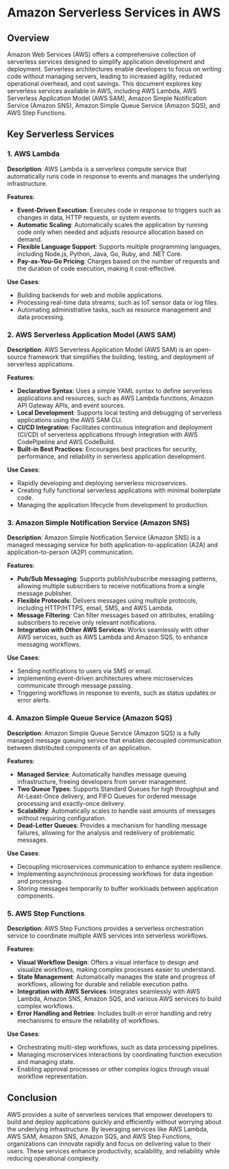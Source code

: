 # Amazon Serverless Services in AWS

## Overview

Amazon Web Services (AWS) offers a comprehensive collection of serverless services designed to simplify application development and deployment. Serverless architectures enable developers to focus on writing code without managing servers, leading to increased agility, reduced operational overhead, and cost savings. This document explores key serverless services available in AWS, including AWS Lambda, AWS Serverless Application Model (AWS SAM), Amazon Simple Notification Service (Amazon SNS), Amazon Simple Queue Service (Amazon SQS), and AWS Step Functions.

## Key Serverless Services

### 1. AWS Lambda

**Description**: AWS Lambda is a serverless compute service that automatically runs code in response to events and manages the underlying infrastructure.

**Features**:
- **Event-Driven Execution**: Executes code in response to triggers such as changes in data, HTTP requests, or system events.
- **Automatic Scaling**: Automatically scales the application by running code only when needed and adjusts resource allocation based on demand.
- **Flexible Language Support**: Supports multiple programming languages, including Node.js, Python, Java, Go, Ruby, and .NET Core.
- **Pay-as-You-Go Pricing**: Charges based on the number of requests and the duration of code execution, making it cost-effective.

**Use Cases**:
- Building backends for web and mobile applications.
- Processing real-time data streams, such as IoT sensor data or log files.
- Automating administrative tasks, such as resource management and data processing.

### 2. AWS Serverless Application Model (AWS SAM)

**Description**: AWS Serverless Application Model (AWS SAM) is an open-source framework that simplifies the building, testing, and deployment of serverless applications.

**Features**:
- **Declarative Syntax**: Uses a simple YAML syntax to define serverless applications and resources, such as AWS Lambda functions, Amazon API Gateway APIs, and event sources.
- **Local Development**: Supports local testing and debugging of serverless applications using the AWS SAM CLI.
- **CI/CD Integration**: Facilitates continuous integration and deployment (CI/CD) of serverless applications through integration with AWS CodePipeline and AWS CodeBuild.
- **Built-in Best Practices**: Encourages best practices for security, performance, and reliability in serverless application development.

**Use Cases**:
- Rapidly developing and deploying serverless microservices.
- Creating fully functional serverless applications with minimal boilerplate code.
- Managing the application lifecycle from development to production.

### 3. Amazon Simple Notification Service (Amazon SNS)

**Description**: Amazon Simple Notification Service (Amazon SNS) is a managed messaging service for both application-to-application (A2A) and application-to-person (A2P) communication.

**Features**:
- **Pub/Sub Messaging**: Supports publish/subscribe messaging patterns, allowing multiple subscribers to receive notifications from a single message publisher.
- **Flexible Protocols**: Delivers messages using multiple protocols, including HTTP/HTTPS, email, SMS, and AWS Lambda.
- **Message Filtering**: Can filter messages based on attributes, enabling subscribers to receive only relevant notifications.
- **Integration with Other AWS Services**: Works seamlessly with other AWS services, such as AWS Lambda and Amazon SQS, to enhance messaging workflows.

**Use Cases**:
- Sending notifications to users via SMS or email.
- Implementing event-driven architectures where microservices communicate through message passing.
- Triggering workflows in response to events, such as status updates or error alerts.

### 4. Amazon Simple Queue Service (Amazon SQS)

**Description**: Amazon Simple Queue Service (Amazon SQS) is a fully managed message queuing service that enables decoupled communication between distributed components of an application.

**Features**:
- **Managed Service**: Automatically handles message queuing infrastructure, freeing developers from server management.
- **Two Queue Types**: Supports Standard Queues for high throughput and At-Least-Once delivery, and FIFO Queues for ordered message processing and exactly-once delivery.
- **Scalability**: Automatically scales to handle vast amounts of messages without requiring configuration.
- **Dead-Letter Queues**: Provides a mechanism for handling message failures, allowing for the analysis and redelivery of problematic messages.

**Use Cases**:
- Decoupling microservices communication to enhance system resilience.
- Implementing asynchronous processing workflows for data ingestion and processing.
- Storing messages temporarily to buffer workloads between application components.

### 5. AWS Step Functions

**Description**: AWS Step Functions provides a serverless orchestration service to coordinate multiple AWS services into serverless workflows.

**Features**:
- **Visual Workflow Design**: Offers a visual interface to design and visualize workflows, making complex processes easier to understand.
- **State Management**: Automatically manages the state and progress of workflows, allowing for durable and reliable execution paths.
- **Integration with AWS Services**: Integrates seamlessly with AWS Lambda, Amazon SNS, Amazon SQS, and various AWS services to build complex workflows.
- **Error Handling and Retries**: Includes built-in error handling and retry mechanisms to ensure the reliability of workflows.

**Use Cases**:
- Orchestrating multi-step workflows, such as data processing pipelines.
- Managing microservices interactions by coordinating function execution and managing state.
- Enabling approval processes or other complex logics through visual workflow representation.

## Conclusion

AWS provides a suite of serverless services that empower developers to build and deploy applications quickly and efficiently without worrying about the underlying infrastructure. By leveraging services like AWS Lambda, AWS SAM, Amazon SNS, Amazon SQS, and AWS Step Functions, organizations can innovate rapidly and focus on delivering value to their users. These services enhance productivity, scalability, and reliability while reducing operational complexity.

